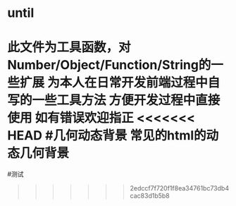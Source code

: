 # until
此文件为工具函数，对Number/Object/Function/String的一些扩展
为本人在日常开发前端过程中自写的一些工具方法
方便开发过程中直接使用
如有错误欢迎指正
<<<<<<< HEAD
#几何动态背景
常见的html的动态几何背景
=======
#测试
>>>>>>> 2edccf7f720f1f8ea34761bc73db4cac83d1b5b8
